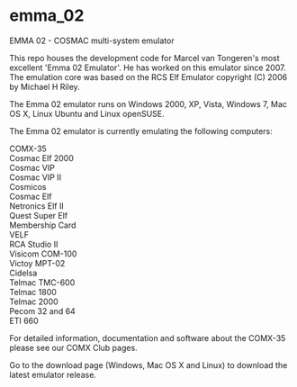 # emma_02
EMMA 02 - COSMAC multi-system emulator

This repo houses the development code for Marcel van Tongeren's most excellent 'Emma 02 Emulator'. He has worked on this emulator since 2007. The emulation core was based on the RCS Elf Emulator copyright (C) 2006 by Michael H Riley.

The Emma 02 emulator runs on Windows 2000, XP, Vista, Windows 7, Mac OS X, Linux Ubuntu and Linux openSUSE.

The Emma 02 emulator is currently emulating the following computers:

COMX-35<br>
Cosmac Elf 2000<br>
Cosmac VIP<br>
Cosmac VIP II<br>
Cosmicos<br>
Cosmac Elf<br>
Netronics Elf II<br>
Quest Super Elf<br>
Membership Card<br>
VELF<br>
RCA Studio II<br>
Visicom COM-100<br>
Victoy MPT-02<br>
Cidelsa<br>
Telmac TMC-600<br>
Telmac 1800<br>
Telmac 2000<br>
Pecom 32 and 64<br>
ETI 660<br>

For detailed information, documentation and software about the COMX-35 please see our COMX Club pages.

Go to the download page (Windows, Mac OS X and Linux) to download the latest emulator release.

